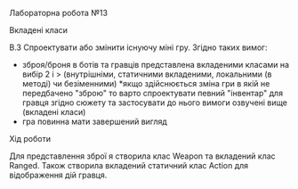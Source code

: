 Лабораторна робота №13

Вкладені класи

В.3
Спроектувати або змінити існуючу міні гру. Згідно таких вимог:
- зброя/броня в ботів та гравців представлена вкладеними класами
  на вибір 2 і > (внутрішніми, статичними вкладеними, локальними (в методі) чи безіменними)
  *якщо здійснюється зміна гри в якій не передбачено "зброю" то варто спроектувати
  певний "інвентар" для гравця згідно сюжету та застосувати до нього вимоги озвучені вище (вкладені класи)
- гра повинна мати завершений вигляд

Хід роботи

Для представлення зброї я створила клас Weapon та вкладений клас Ranged. Також створила вкладений статичний клас Action для відображення дій гравця.
